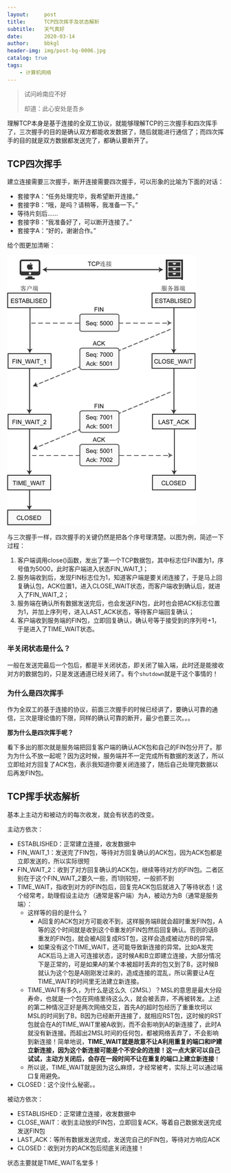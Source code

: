```yaml
---
layout:     post
title:      TCP四次挥手及状态解析
subtitle:   天气真好
date:       2020-03-14
author:     bbkgl
header-img: img/post-bg-0006.jpg
catalog: true
tags:
    - 计算机网络
---
```


>试问岭南应不好
>
>却道：此心安处是吾乡

理解TCP本身是基于连接的全双工协议，就能够理解TCP的三次握手和四次挥手了，三次握手的目的是确认双方都能收发数据了，随后就能进行通信了；而四次挥手的目的就是双方数据都发送完了，都确认要断开了。

## TCP四次挥手

建立连接需要三次握手，断开连接需要四次握手，可以形象的比喻为下面的对话：

- 套接字A：“任务处理完毕，我希望断开连接。”
- 套接字B：“哦，是吗？请稍等，我准备一下。”
- 等待片刻后……
- 套接字B：“我准备好了，可以断开连接了。”
- 套接字A：“好的，谢谢合作。”

给个图更加清晰：

![20200314200538.png](https://raw.githubusercontent.com/bbkglpic/picpic/master/img/20200314200538.png)

与三次握手一样，四次握手的关键仍然是把各个序号理清楚。以图为例，简述一下过程：

1. 客户端调用close()函数，发出了第一个TCP数据包，其中标志位FIN置为1，序号值为5000，此时客户端进入状态FIN_WAIT_1；
2. 服务端收到后，发现FIN标志位为1，知道客户端是要关闭连接了，于是马上回复确认包，ACK位置1，进入CLOSE_WAIT状态，而客户端收到确认后，就进入了FIN_WAIT_2；
3. 服务端在确认所有数据发送完后，也会发送FIN包，此时也会把ACK标志位置为1，并加上序列号，进入LAST_ACK状态，等待客户端回复确认；
4. 客户端收到服务端的FIN包，立即回复确认，确认号等于接受到的序列号+1，于是进入了TIME_WAIT状态。

### 半关闭状态是什么？

一般在发送完最后一个包后，都是半关闭状态，即关闭了输入端，此时还是能接收对方的数据包的，只是发送通道已经关闭了。有个`shutdown`就是干这个事情的！

### 为什么是四次挥手

作为全双工的基于连接的协议，前面三次握手的时候已经讲了，要确认可靠的通信，三次是理论值的下限，同样的确认可靠的断开，最少也要三次。。。

**那为什么是四次挥手呢？**

看下多出的那次就是服务端把回复客户端的确认ACK包和自己的FIN包分开了。那为为什么不放一起呢？因为这时候，服务端并不一定完成所有数据的发送了，所以立即给对方回复了ACK包，表示我知道你要关闭连接了，随后自己处理完数据以后再发FIN包。

## TCP挥手状态解析

基本上主动方和被动方的每次收发，就会有状态的改变。

主动方依次：

- ESTABLISHED：正常建立连接，收发数据中
- FIN_WAIT_1：发送完了FIN包，等待对方回复确认的ACK包，因为ACK包都是立即发送的，所以实际很短
- FIN_WAIT_2：收到了对方回复确认的ACK包，继续等待对方的FIN包。二者区别在于这个FIN_WAIT_2要久一些，而1则较短，一般抓不到
- TIME_WAIT，指收到对方的FIN包后，回复完ACK包后就进入了等待状态！这个经常考，助理假设主动方（通常是客户端）为A，被动方为B（通常是服务端）：
  - 这样等的目的是什么？
    - A回复的ACK包对方可能收不到，这样服务端B就会超时重发FIN包，A等的这个时间就是收到这个B重发的FIN包然后回复确认。否则的话B重发的FIN包，就会被A回复成RST包，这样会造成被动方B的异常。
    - 如果没有这个TIME_WAIT，还可能导致新连接的异常。比如A发完ACK后马上进入可连接状态，这时候A和B立即建立连接，大部分情况下是正常的，可是如果A的某个本被超时丢弃的包又到了B，这时候B就认为这个包是A刚刚发过来的，造成连接的混乱，所以需要让A在TIME_WAIT的时间里无法建立新连接。
  - TIME_WAIT有多久，为什么是这么久（2MSL）？MSL的意思是最大分段寿命，也就是一个包在网络里待这么久，就会被丢弃，不再被转发。上述的第二种情况正好是两次网络交互，首先A的超时包经历了重重坎坷以MSL的时间到了B，B因为已经断开连接了，就相应RST包，这时候的RST包就会在A的TIME_WAIT里被A收到，而不会影响到A的新连接了，此时A就没有新连接。而超出2MSL时间的任何包，都被网络丢弃了，不会影响到新连接！简单地说，**TIME_WAIT就是故意不让A利用重复的端口和IP建立新连接，因为这个新连接可能是个不安全的连接！**这一点大家可以自己试试，主动方关闭后，会存在一段时间不让在重复的端口上**建立新连接**！
  - 所以说，TIME_WAIT就是因为这么麻烦，才经常被考，实际上可以通过端口复用避免。
- CLOSED：这个没什么秘密。。

被动方依次：

- ESTABLISHED：正常建立连接，收发数据中
- CLOSE_WAIT：收到主动放的FIN包，立即回复ACK，等着自己数据发送完成发送FIN包
- LAST_ACK：等所有数据发送完成，发送完自己的FIN包，等待对方响应ACK
- CLOSED：收到对方的ACK包后彻底关闭连接！

状态主要就是TIME_WAIT名堂多！